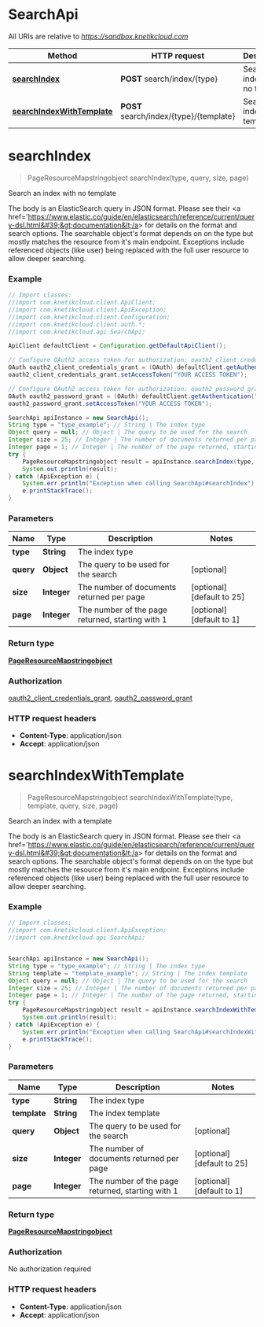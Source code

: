 # SearchApi

All URIs are relative to *https://sandbox.knetikcloud.com*

Method | HTTP request | Description
------------- | ------------- | -------------
[**searchIndex**](SearchApi.md#searchIndex) | **POST** search/index/{type} | Search an index with no template
[**searchIndexWithTemplate**](SearchApi.md#searchIndexWithTemplate) | **POST** search/index/{type}/{template} | Search an index with a template


<a name="searchIndex"></a>
# **searchIndex**
> PageResourceMapstringobject searchIndex(type, query, size, page)

Search an index with no template

The body is an ElasticSearch query in JSON format. Please see their &lt;a href&#x3D;&#39;https://www.elastic.co/guide/en/elasticsearch/reference/current/query-dsl.html&#39;&gt;documentation&lt;/a&gt; for details on the format and search options. The searchable object&#39;s format depends on on the type but mostly matches the resource from it&#39;s main endpoint. Exceptions include referenced objects (like user) being replaced with the full user resource to allow deeper searching.

### Example
```java
// Import classes:
//import com.knetikcloud.client.ApiClient;
//import com.knetikcloud.client.ApiException;
//import com.knetikcloud.client.Configuration;
//import com.knetikcloud.client.auth.*;
//import com.knetikcloud.api.SearchApi;

ApiClient defaultClient = Configuration.getDefaultApiClient();

// Configure OAuth2 access token for authorization: oauth2_client_credentials_grant
OAuth oauth2_client_credentials_grant = (OAuth) defaultClient.getAuthentication("oauth2_client_credentials_grant");
oauth2_client_credentials_grant.setAccessToken("YOUR ACCESS TOKEN");

// Configure OAuth2 access token for authorization: oauth2_password_grant
OAuth oauth2_password_grant = (OAuth) defaultClient.getAuthentication("oauth2_password_grant");
oauth2_password_grant.setAccessToken("YOUR ACCESS TOKEN");

SearchApi apiInstance = new SearchApi();
String type = "type_example"; // String | The index type
Object query = null; // Object | The query to be used for the search
Integer size = 25; // Integer | The number of documents returned per page
Integer page = 1; // Integer | The number of the page returned, starting with 1
try {
    PageResourceMapstringobject result = apiInstance.searchIndex(type, query, size, page);
    System.out.println(result);
} catch (ApiException e) {
    System.err.println("Exception when calling SearchApi#searchIndex");
    e.printStackTrace();
}
```

### Parameters

Name | Type | Description  | Notes
------------- | ------------- | ------------- | -------------
 **type** | **String**| The index type |
 **query** | **Object**| The query to be used for the search | [optional]
 **size** | **Integer**| The number of documents returned per page | [optional] [default to 25]
 **page** | **Integer**| The number of the page returned, starting with 1 | [optional] [default to 1]

### Return type

[**PageResourceMapstringobject**](PageResourceMapstringobject.md)

### Authorization

[oauth2_client_credentials_grant](../README.md#oauth2_client_credentials_grant), [oauth2_password_grant](../README.md#oauth2_password_grant)

### HTTP request headers

 - **Content-Type**: application/json
 - **Accept**: application/json

<a name="searchIndexWithTemplate"></a>
# **searchIndexWithTemplate**
> PageResourceMapstringobject searchIndexWithTemplate(type, template, query, size, page)

Search an index with a template

The body is an ElasticSearch query in JSON format. Please see their &lt;a href&#x3D;&#39;https://www.elastic.co/guide/en/elasticsearch/reference/current/query-dsl.html&#39;&gt;documentation&lt;/a&gt; for details on the format and search options. The searchable object&#39;s format depends on on the type but mostly matches the resource from it&#39;s main endpoint. Exceptions include referenced objects (like user) being replaced with the full user resource to allow deeper searching.

### Example
```java
// Import classes:
//import com.knetikcloud.client.ApiException;
//import com.knetikcloud.api.SearchApi;


SearchApi apiInstance = new SearchApi();
String type = "type_example"; // String | The index type
String template = "template_example"; // String | The index template
Object query = null; // Object | The query to be used for the search
Integer size = 25; // Integer | The number of documents returned per page
Integer page = 1; // Integer | The number of the page returned, starting with 1
try {
    PageResourceMapstringobject result = apiInstance.searchIndexWithTemplate(type, template, query, size, page);
    System.out.println(result);
} catch (ApiException e) {
    System.err.println("Exception when calling SearchApi#searchIndexWithTemplate");
    e.printStackTrace();
}
```

### Parameters

Name | Type | Description  | Notes
------------- | ------------- | ------------- | -------------
 **type** | **String**| The index type |
 **template** | **String**| The index template |
 **query** | **Object**| The query to be used for the search | [optional]
 **size** | **Integer**| The number of documents returned per page | [optional] [default to 25]
 **page** | **Integer**| The number of the page returned, starting with 1 | [optional] [default to 1]

### Return type

[**PageResourceMapstringobject**](PageResourceMapstringobject.md)

### Authorization

No authorization required

### HTTP request headers

 - **Content-Type**: application/json
 - **Accept**: application/json

